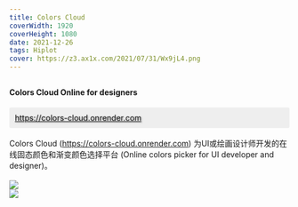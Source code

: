 ```yaml
---
title: Colors Cloud
coverWidth: 1920
coverHeight: 1080
date: 2021-12-26
tags: Hiplot
cover: https://z3.ax1x.com/2021/07/31/Wx9jL4.png
---
```


<!-- <div style="background-color: #eeeeee; width: 120px; padding:5px 20px; border-radius: 3px;">Read More</div> -->
<!-- more -->

## 
#### Colors Cloud Online for designers
<div style="background-color:#eeeeee; border-radius:3px; padding:10px;">
  <a href="https://colors-cloud.onrender.com" style="text-shadow: 1px 1px 3px #888;">https://colors-cloud.onrender.com</a>
</div>

<br/>
<div class="card">
Colors Cloud (<a href="https://colors-cloud.onrender.com">https://colors-cloud.onrender.com</a>) 为UI或绘画设计师开发的在线固态颜色和渐变颜色选择平台 (Online colors picker for UI developer and designer)。
</div>

<br/>
<img src="https://z3.ax1x.com/2021/07/31/WvT2FJ.png">

<br/>
<img src="https://z3.ax1x.com/2021/07/31/Wx9jL4.png">